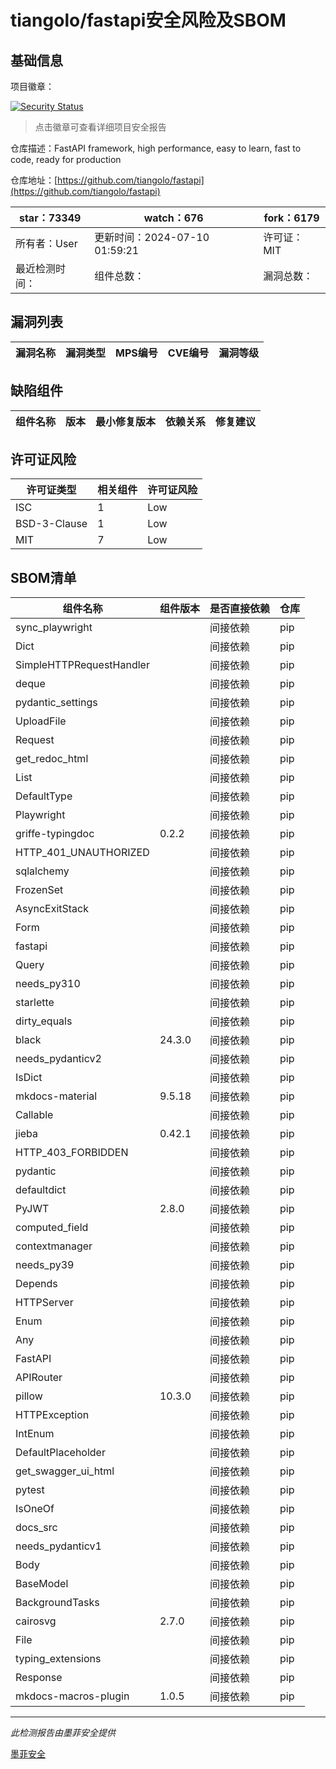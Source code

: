 # tiangolo/fastapi安全风险及SBOM

## 基础信息

项目徽章：

[![Security Status](https://www.murphysec.com/platform3/v31/badge/1810746439577927680.svg)](https://www.murphysec.com/console/report/1724498421639241728/1810746439577927680)

> 点击徽章可查看详细项目安全报告

仓库描述：FastAPI framework, high performance, easy to learn, fast to code, ready for production

仓库地址：[https://github.com/tiangolo/fastapi](https://github.com/tiangolo/fastapi)

| star：73349 | watch：676 | fork：6179 |
| ----------- | -------------- | ------------ |
| 所有者：User | 更新时间：2024-07-10 01:59:21 | 许可证：MIT |
| 最近检测时间： | 组件总数： | 漏洞总数： |




## 漏洞列表

| 漏洞名称 | 漏洞类型 | MPS编号 | CVE编号 | 漏洞等级 |
| ------- | ------ | ------- | ------ | ----- |





## 缺陷组件

| 组件名称 | 版本 | 最小修复版本 | 依赖关系 | 修复建议 |
| -------- | ---- | ------------ | -------- | -------- |





## 许可证风险

| 许可证类型 | 相关组件 | 许可证风险 |
| ---------- | -------- | ---------- |
|ISC|1|Low|
|BSD-3-Clause|1|Low|
|MIT|7|Low|




## SBOM清单

| 组件名称 | 组件版本 | 是否直接依赖 | 仓库 |
| -------- | -------- | ------------ | ---- |
|sync_playwright||间接依赖|pip|
|Dict||间接依赖|pip|
|SimpleHTTPRequestHandler||间接依赖|pip|
|deque||间接依赖|pip|
|pydantic_settings||间接依赖|pip|
|UploadFile||间接依赖|pip|
|Request||间接依赖|pip|
|get_redoc_html||间接依赖|pip|
|List||间接依赖|pip|
|DefaultType||间接依赖|pip|
|Playwright||间接依赖|pip|
|griffe-typingdoc|0.2.2|间接依赖|pip|
|HTTP_401_UNAUTHORIZED||间接依赖|pip|
|sqlalchemy||间接依赖|pip|
|FrozenSet||间接依赖|pip|
|AsyncExitStack||间接依赖|pip|
|Form||间接依赖|pip|
|fastapi||间接依赖|pip|
|Query||间接依赖|pip|
|needs_py310||间接依赖|pip|
|starlette||间接依赖|pip|
|dirty_equals||间接依赖|pip|
|black|24.3.0|间接依赖|pip|
|needs_pydanticv2||间接依赖|pip|
|IsDict||间接依赖|pip|
|mkdocs-material|9.5.18|间接依赖|pip|
|Callable||间接依赖|pip|
|jieba|0.42.1|间接依赖|pip|
|HTTP_403_FORBIDDEN||间接依赖|pip|
|pydantic||间接依赖|pip|
|defaultdict||间接依赖|pip|
|PyJWT|2.8.0|间接依赖|pip|
|computed_field||间接依赖|pip|
|contextmanager||间接依赖|pip|
|needs_py39||间接依赖|pip|
|Depends||间接依赖|pip|
|HTTPServer||间接依赖|pip|
|Enum||间接依赖|pip|
|Any||间接依赖|pip|
|FastAPI||间接依赖|pip|
|APIRouter||间接依赖|pip|
|pillow|10.3.0|间接依赖|pip|
|HTTPException||间接依赖|pip|
|IntEnum||间接依赖|pip|
|DefaultPlaceholder||间接依赖|pip|
|get_swagger_ui_html||间接依赖|pip|
|pytest||间接依赖|pip|
|IsOneOf||间接依赖|pip|
|docs_src||间接依赖|pip|
|needs_pydanticv1||间接依赖|pip|
|Body||间接依赖|pip|
|BaseModel||间接依赖|pip|
|BackgroundTasks||间接依赖|pip|
|cairosvg|2.7.0|间接依赖|pip|
|File||间接依赖|pip|
|typing_extensions||间接依赖|pip|
|Response||间接依赖|pip|
|mkdocs-macros-plugin|1.0.5|间接依赖|pip|


------

*此检测报告由墨菲安全提供*

[墨菲安全](www.murphysec.com)
